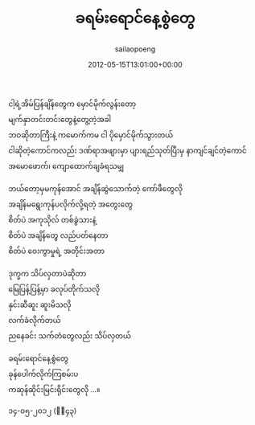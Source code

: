 ﻿---
_last_editor_used_jetpack: block-editor
_publicize_job_id: "59329809331"
_wp_old_date: "2021-06-08"
author: sailaopoeng
categories:
  - poems
date: "2012-05-15T13:01:00+00:00"
parent_post_id: null
post_id: "46"
timeline_notification: "1623104984"
title: ခရမ်းရောင်နေ့စွဲတွေ
url: /2012/05/15/ခရမ်းရောင်နေ့စွဲတွေ/

---
ငါ့ရဲ့အိမ်ပြန်ချိန်တွေက မှောင်မိုက်လွန်းတော့  
မျက်နှာတင်းတင်းတွေနဲ့တွေ့တဲ့အခါ  
ဘဝဆိုတာကြီးနဲ့ ကမောက်ကမ ငါ ပိုမှောင်မိုက်သွားတယ်  
ငါဆိုတဲ့ကောင်ကလည်း ဒဏ်ရာအဖျားမှာ ပျားရည်သုတ်ပြီးမှ နာကျင်ချင်တဲ့ကောင်  
အမောဖောက်၊ ကျောထောက်ချခံရသမျှ

ဘယ်တော့မှမကုန်အောင် အချိန်ဆွဲသောက်တဲ့ ကော်ဖီတွေလို  
အချိန်မရွေးကုန်ပလိုက်လို့ရတဲ့ အတွေးတွေ  
စိတ်ပဲ အကုသိုလ် တစ်ခွဲသားနဲ့  
စိတ်ပဲ အချိန်တွေ လည်ပတ်နေတာ  
စိတ်ပဲ ဝေးကွာမှုရဲ့ အတိုင်းအတာ

ဒုက္ခက သိပ်လှတာပဲဆိုတာ  
မြေပြန့်ပြန့်မှာ ခလုပ်တိုက်သလို  
နှင်းဆီဆူး ဆူးမိသလို  
လက်ခံလိုက်တယ်  
ညနေခင်း သက်တံတွေလည်း သိပ်လှတယ်

ခရမ်းရောင်နေ့စွဲတွေ  
ခုန်ပေါက်လိုက်ကြစမ်းပ  
ကဆုန်ဆိုင်းမြင်းရိုင်းတွေလို …။

၁၄-၀၅-၂၀၁၂ (၆း၄၃)
